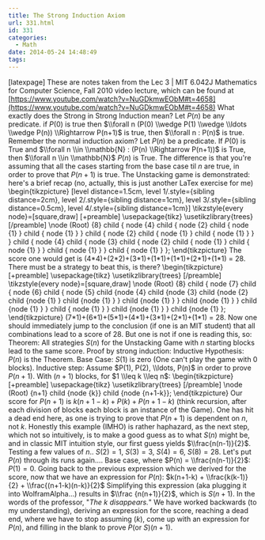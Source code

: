 ```yaml
---
title: The Strong Induction Axiom
url: 331.html
id: 331
categories:
  - Math
date: 2014-05-24 14:48:49
tags:
---
```


\[latexpage\] These are notes taken from the Lec 3 | MIT 6.042J Mathematics for Computer Science, Fall 2010 video lecture, which can be found at [https://www.youtube.com/watch?v=NuGDkmwEObM#t=4658](https://www.youtube.com/watch?v=NuGDkmwEObM#t=4658) What exactly does the Strong in Strong Induction mean? Let $P(n)$ be any predicate. if $P(0)$ is true then $\\forall n (P(0) \\wedge P(1) \\wedge \\ldots \\wedge P(n)) \\Rightarrow P(n+1)$ is true, then $\\forall n : P(n)$ is true. Remember the normal induction axiom? Let $P(n)$ be a predicate. If $P(0)$ is True and $\\forall n \\in \\mathbb{N} : (P(n) \\Rightarrow P(n+1))$ is True, then $\\forall n \\in \\mathbb{N}$ $P(n)$ is True. The difference is that you're assuming that all the cases starting from the base case til $n$ are true, in order to prove that $P(n+1)$ is true. The Unstacking game is demonstrated: here's a brief recap (no, actually, this is just another LaTex exercise for me) \\begin{tikzpicture} \[level distance=1.5cm, level 1/.style={sibling distance=2cm}, level 2/.style={sibling distance=1cm}, level 3/.style={sibling distance=0.5cm}, level 4/.style={sibling distance=1cm}\] \\tikzstyle{every node}=\[square,draw\] \[+preamble\] \\usepackage{tikz} \\usetikzlibrary{trees} \[/preamble\] \\node (Root) {8} child { node {4} child { node {2} child { node {1} } child { node {1} } } child { node {2} child { node {1} } child { node {1} } } } child { node {4} child { node {3} child { node {2} child { node {1} } child { node {1} } } child { node {1} } } child { node {1} } }; \\end{tikzpicture} The score one would get is (4\*4)+(2\*2)+(3\*1)+(1\*1)+(1\*1)+(2\*1)+(1\*1) = 28. There must be a strategy to beat this, is there? \\begin{tikzpicture} \[+preamble\] \\usepackage{tikz} \\usetikzlibrary{trees} \[/preamble\] \\tikzstyle{every node}=\[square,draw\] \\node (Root) {8} child { node {7} child { node {6} child { node {5} child {node {4} child {node {3} child {node {2} child {node {1} } child {node {1} } } child {node {1} } } child {node {1} } } child {node {1} } } child { node {1} } } child {node {1} } } child {node {1} }; \\end{tikzpicture} (7\*1)+(6\*1)+(5\*1)+(4\*1)+(3\*1)+(2\*1)+(1\*1) = 28. Now one should immediately jump to the conclusion (if one is an MIT student) that all combinations lead to a score of 28. But one is not if one is reading this, so: Theorem: All strategies $S(n)$ for the Unstacking Game with $n$ starting blocks lead to the same score. Proof by strong induction: Inductive Hypothesis: $P(n)$ is the Theorem. Base Case: $S(1)$ is zero (One can't play the game with 0 blocks). Inductive step: Assume $P(1), P(2), \\ldots, P(n)$ in order to prove $P(n+1)$. With $(n+1)$ blocks, for $1 \\leq k \\leq n$: \\begin{tikzpicture} \[+preamble\] \\usepackage{tikz} \\usetikzlibrary{trees} \[/preamble\] \\node (Root) {n+1} child {node {k}} child {node {n+1-k}}; \\end{tikzpicture} Our score for $P(n+1)$ is $k(n+1-k)+P(k)+P(n+1-k)$ (think recursion, after each division of blocks each block is an instance of the Game). One has hit a dead end here, as one is trying to prove that $P(n+1)$ is dependent on $n$, not $k$. Honestly this example (IMHO) is rather haphazard, as the next step, which not so intuitively, is to make a good guess as to what $S(n)$ might be, and in classic MIT intuition style, our first guess yields $\\frac{n(n-1)}{2}$. Testing a few values of $n$.. $S(2) = 1$, $S(3) = 3$, $S(4) = 6$, $S(8) = 28$. Let's put $P(n)$ through its runs again.... Base case, where $P(n) = \\frac{n(n-1)}{2}$: $P(1) = 0$. Going back to the previous expression which we derived for the score, now that we have an expression for $P(n)$: $k(n+1-k) + \\frac{k(k-1)}{2} + \\frac{(n+1-k)(n-k)}{2}$ Simplifying this expression (aka plugging it into WolframAlpha...) results in $\\frac {n(n+1)}{2}$, which is $S(n+1)$. In the words of the professor, "_The_ $k$ _disappears._" We have worked backwards (to my understanding), deriving an expression for the score, reaching a dead end, where we have to stop assuming ($k$), come up with an expression for $P(n)$, and filling in the blank to prove $P$(or $S$)$(n+1)$.
